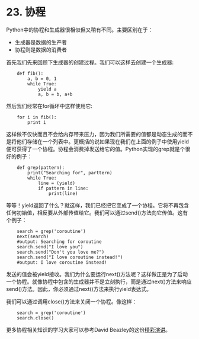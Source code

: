# 23. 协程
Python中的协程和生成器很相似但又稍有不同。主要区别在于：
* 生成器是数据的生产者
* 协程则是数据的消费者

首先我们先来回顾下生成器的创建过程。我们可以这样去创建一个生成器:

```
    def fib():
        a, b = 0, 1
        while True:
            yield a
            a, b = b, a+b
```

然后我们经常在for循环中这样使用它:

```
    for i in fib():
        print i
```
这样做不仅快而且不会给内存带来压力，因为我们所需要的值都是动态生成的而不是将他们存储在一个列表中。更概括的说如果现在我们在上面的例子中使用yield便可获得了一个协程。协程会消费掉发送给它的值。Python实现的grep就是个很好的例子：

```
    def grep(pattern):
        print("Searching for", parttern)
        while True:
            line = (yield)
            if pattern in line:
                print(line) 
```
等等！yield返回了什么？就这样，我们已经把它变成了一个协程。它将不再包含任何初始值，相反要从外部传值给它。我们可以通过send()方法向它传值。这有个例子：

```
    search = grep('coroutine')
    next(search)
    #output: Searching for coroutine
    search.send("I love you")
    search.send("Don't you love me?")
    search.send("I love coroutine instead!")
    #output: I love coroutine instead!
```
发送的值会被yield接收。我们为什么要运行next()方法呢？这样做正是为了启动一个协程。就像协程中包含的生成器并不是立刻执行，而是通过next()方法来响应send()方法。因此，你必须通过next()方法来执行yield表达式。

我们可以通过调用close()方法来关闭一个协程。像这样：

```
    search = grep('coroutine')
    search.close()
```
更多协程相关知识的学习大家可以参考David Beazley的这份[精彩演讲](http://www.dabeaz.com/coroutines/Coroutines.pdf)。

